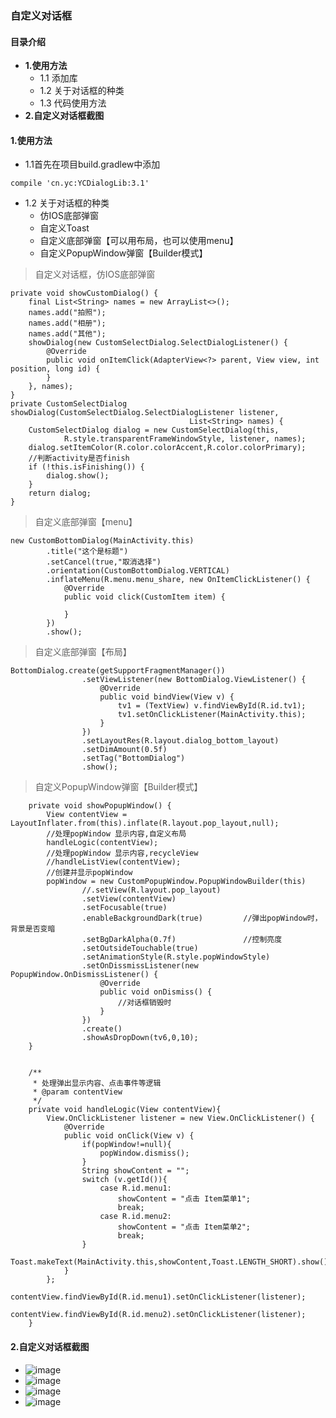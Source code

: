 ### 自定义对话框
#### 目录介绍
- **1.使用方法**
	- 1.1 添加库
	- 1.2 关于对话框的种类
	- 1.3 代码使用方法
- **2.自定义对话框截图**


#### 1.使用方法
- 1.1首先在项目build.gradlew中添加 
```
compile 'cn.yc:YCDialogLib:3.1'
```

- 1.2 关于对话框的种类
	- 仿IOS底部弹窗
	- 自定义Toast
	- 自定义底部弹窗【可以用布局，也可以使用menu】
	- 自定义PopupWindow弹窗【Builder模式】

> 自定义对话框，仿IOS底部弹窗

```
private void showCustomDialog() {
	final List<String> names = new ArrayList<>();
	names.add("拍照");
	names.add("相册");
	names.add("其他");
	showDialog(new CustomSelectDialog.SelectDialogListener() {
		@Override
		public void onItemClick(AdapterView<?> parent, View view, int position, long id) {
		}
	}, names);
}
private CustomSelectDialog showDialog(CustomSelectDialog.SelectDialogListener listener,
										List<String> names) {
	CustomSelectDialog dialog = new CustomSelectDialog(this, 
			R.style.transparentFrameWindowStyle, listener, names);
	dialog.setItemColor(R.color.colorAccent,R.color.colorPrimary);
	//判断activity是否finish
	if (!this.isFinishing()) {
		dialog.show();
	}
	return dialog;
}
```

> 自定义底部弹窗【menu】

```
new CustomBottomDialog(MainActivity.this)
		.title("这个是标题")
		.setCancel(true,"取消选择")
		.orientation(CustomBottomDialog.VERTICAL)
		.inflateMenu(R.menu.menu_share, new OnItemClickListener() {
			@Override
			public void click(CustomItem item) {

			}
		})
		.show();
```
> 自定义底部弹窗【布局】
```
BottomDialog.create(getSupportFragmentManager())
                .setViewListener(new BottomDialog.ViewListener() {
                    @Override
                    public void bindView(View v) {
                        tv1 = (TextView) v.findViewById(R.id.tv1);
                        tv1.setOnClickListener(MainActivity.this);
                    }
                })
                .setLayoutRes(R.layout.dialog_bottom_layout)
                .setDimAmount(0.5f)
                .setTag("BottomDialog")
                .show();
```
> 自定义PopupWindow弹窗【Builder模式】
```
    private void showPopupWindow() {
        View contentView = LayoutInflater.from(this).inflate(R.layout.pop_layout,null);
        //处理popWindow 显示内容,自定义布局
        handleLogic(contentView);
        //处理popWindow 显示内容,recycleView
        //handleListView(contentView);
        //创建并显示popWindow
        popWindow = new CustomPopupWindow.PopupWindowBuilder(this)
                //.setView(R.layout.pop_layout)
                .setView(contentView)
                .setFocusable(true)
                .enableBackgroundDark(true)         //弹出popWindow时，背景是否变暗
                .setBgDarkAlpha(0.7f)               //控制亮度
                .setOutsideTouchable(true)
                .setAnimationStyle(R.style.popWindowStyle)
                .setOnDissmissListener(new PopupWindow.OnDismissListener() {
                    @Override
                    public void onDismiss() {
                        //对话框销毁时
                    }
                })
                .create()
                .showAsDropDown(tv6,0,10);
    }


    /**
     * 处理弹出显示内容、点击事件等逻辑
     * @param contentView
     */
    private void handleLogic(View contentView){
        View.OnClickListener listener = new View.OnClickListener() {
            @Override
            public void onClick(View v) {
                if(popWindow!=null){
                    popWindow.dismiss();
                }
                String showContent = "";
                switch (v.getId()){
                    case R.id.menu1:
                        showContent = "点击 Item菜单1";
                        break;
                    case R.id.menu2:
                        showContent = "点击 Item菜单2";
                        break;
                }
                Toast.makeText(MainActivity.this,showContent,Toast.LENGTH_SHORT).show();
            }
        };
        contentView.findViewById(R.id.menu1).setOnClickListener(listener);
        contentView.findViewById(R.id.menu2).setOnClickListener(listener);
    }
```

#### 2.自定义对话框截图
- ![image](https://github.com/yangchong211/YCDialog/blob/master/pic/Screenshot1.png)
- ![image](https://github.com/yangchong211/YCDialog/blob/master/pic/Screenshot2.png)
- ![image](https://github.com/yangchong211/YCDialog/blob/master/pic/Screenshot3.png)
- ![image](https://github.com/yangchong211/YCDialog/blob/master/pic/Screenshot4.png)






